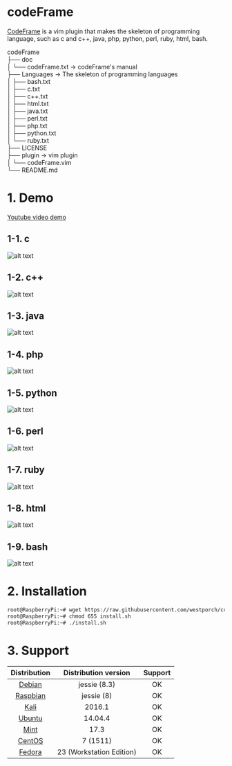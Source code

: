 # codeFrame
[CodeFrame](https://youtu.be/jpayFgP-Y1M) is a vim plugin that makes the skeleton of programming language,
such as c and c++, java, php, python, perl, ruby, html, bash.

codeFrame <br>
├── doc <br>
│   └── codeFrame.txt	-> codeFrame's manual <br>
├── Languages	 	-> The skeleton of programming languages <br>
│   ├── bash.txt <br>
│   ├── c.txt	<br>
│   ├── c++.txt <br>
│   ├── html.txt <br>
│   ├── java.txt <br>
│   ├── perl.txt <br>
│   ├── php.txt <br>
│   ├── python.txt <br>
│   └── ruby.txt <br>
├── LICENSE	<br>
├── plugin		-> vim plugin <br>
│   └── codeFrame.vim <br>
└── README.md <br>

# 1. Demo
[Youtube video demo](https://youtu.be/jpayFgP-Y1M)

## 1-1. c
![alt text](https://lh3.googleusercontent.com/-zOrMjUJy9xk/VtUDTqMdetI/AAAAAAAACfE/lC4o9uRjGj8PvdbcZXlS7occUIoMuyg2ACCo/s640-Ic42/1.%2BcodeFrame%2B-%2Bc.gif "c")

## 1-2. c++
![alt text](https://lh3.googleusercontent.com/-nM8n_bXkvak/VtUDTjVLCUI/AAAAAAAACfE/cAVf8ipAFUokxOzAFqW9w0MOcK6g-LQzACCo/s640-Ic42/2.%2BcodeFrame%2B-%2Bcpp.gif "c++")

## 1-3. java
![alt text](https://lh3.googleusercontent.com/-SiIUaii2ZuQ/VtUDTm2futI/AAAAAAAACfE/FNxTf6nuJssS5E1OQHArogTKJPaRjNnvwCCo/s640-Ic42/3.%2BcodeFrame%2B-%2Bjava.gif "java")

## 1-4. php
![alt text](https://lh3.googleusercontent.com/-Zjvr5SjzX98/VtUDUEvInXI/AAAAAAAACfE/ErCZe1TswCkfr4nSecK9_PniGfzlsss_wCCo/s640-Ic42/4.%2BcodeFrame%2B-%2Bphp.gif "php")

## 1-5. python
![alt text](https://lh3.googleusercontent.com/-RnUDHcNawQs/VtUDUYEeXhI/AAAAAAAACfE/aDu_OF-bAK8vsLt9PafsZErGG50OFpk_QCCo/s640-Ic42/5.%2BcodeFrame%2B-%2Bpython.gif "python")

## 1-6. perl
![alt text](https://lh3.googleusercontent.com/-8H9d5q2W8W0/VtUDUZ4ObBI/AAAAAAAACfE/eCA52I-eM502jFPCHne9Gpkw_GHpgyGIACCo/s640-Ic42/6.%2BcodeFrame%2B-%2Bperl.gif "perl")

## 1-7. ruby
![alt text](https://lh3.googleusercontent.com/-QTBcg4xBYA8/VtUDUyKp1sI/AAAAAAAACfE/xeabXHZUcnUfc8o3IHXinRtTUJVkes_dQCCo/s640-Ic42/7.%2BcodeFrame%2B-%2Bruby.gif "ruby")

## 1-8. html
![alt text](https://lh3.googleusercontent.com/-M-VwMPH82UQ/VtUDVMXOTtI/AAAAAAAACfE/oJUNOBI3QrMrGNXbzjyBdlsEcbHXiVjjQCCo/s640-Ic42/8.%2BcodeFrame%2B-%2Bhtml.gif "html")

## 1-9. bash
![alt text](https://lh3.googleusercontent.com/-EELi_tlkLCM/VtUDVELXtUI/AAAAAAAACfE/xYOOkT4r3N0fvab4PHSRJ42g-WzpvwcpACCo/s640-Ic42/9.%2BcodeFrame%2B-%2Bbash.gif "bash")

# 2. Installation

```sh
root@RaspberryPi:~# wget https://raw.githubusercontent.com/westporch/codeFrame/master/install.sh
root@RaspberryPi:~# chmod 655 install.sh
root@RaspberryPi:~# ./install.sh
```

# 3. Support

| Distribution | Distribution version | Support |
| :----------: | :----------: | :-----: |
| [Debian](http://debian.org) | jessie (8.3)| OK |
| [Raspbian](https://www.raspbian.org/) | jessie (8) | OK |
| [Kali](https://www.kali.org/) | 2016.1 | OK |
| [Ubuntu](http://www.ubuntu.com/) | 14.04.4 | OK |
| [Mint](https://www.linuxmint.com/) | 17.3 | OK |
| [CentOS](https://www.centos.org/) | 7 (1511) | OK |
| [Fedora](https://getfedora.org/) | 23 (Workstation Edition) | OK |
